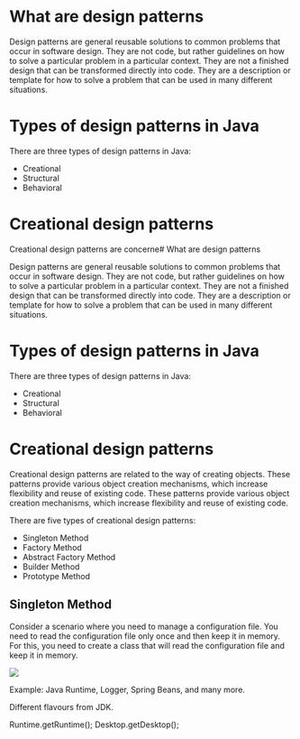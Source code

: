 # What are design patterns

Design patterns are general reusable solutions to common problems that occur in software design. They are not code, but rather guidelines on how to solve a particular problem in a particular context. They are not a finished design that can be transformed directly into code. They are a description or template for how to solve a problem that can be used in many different situations.


# Types of design patterns in Java

There are three types of design patterns in Java:
* Creational
* Structural
* Behavioral

# Creational design patterns

Creational design patterns are concerne# What are design patterns

Design patterns are general reusable solutions to common problems that occur in software design. They are not code, but rather guidelines on how to solve a particular problem in a particular context. They are not a finished design that can be transformed directly into code. They are a description or template for how to solve a problem that can be used in many different situations.


# Types of design patterns in Java

There are three types of design patterns in Java:
* Creational
* Structural
* Behavioral

# Creational design patterns

Creational design patterns are related to the way of creating objects. These patterns provide various object creation mechanisms, 
which increase flexibility and reuse of existing code. 
These patterns provide various object creation mechanisms, which increase flexibility and reuse of existing code.

There are five types of creational design patterns:

* Singleton Method
* Factory Method
* Abstract Factory Method
* Builder Method
* Prototype Method

## Singleton Method
 
Consider a scenario where you need to manage
a configuration file. You need to read the configuration file only once and then keep it in memory.
For this, you need to create a class that will read the configuration file and keep it in memory.

![](/Users/justin/Documents/dating-app/DsAndAlgo-2024/DSAndAlgo/DesignPatternsAndAbhyasas/JDP-Java_Design_Patterns/singletom-puml.png)

Example: Java Runtime, Logger, Spring Beans, and many more.

Different flavours from JDK.

Runtime.getRuntime();
Desktop.getDesktop();

